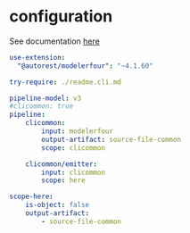 # configuration

See documentation [here](doc/00-overview.md)

``` yaml
use-extension:
  "@autorest/modelerfour": "~4.1.60"

try-require: ./readme.cli.md

pipeline-model: v3
#clicommon: true
pipeline:
    clicommon:
        input: modelerfour
        output-artifact: source-file-common
        scope: clicommon

    clicommon/emitter:
        input: clicommon
        scope: here

scope-here:
    is-object: false
    output-artifact:
        - source-file-common
```
